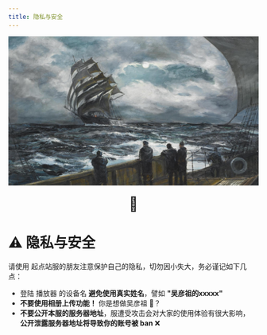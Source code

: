 ```yaml
---
title: 隐私与安全
---
```

<div style="width: 100%; height: 300px; overflow: hidden; margin-bottom: 20px;">
    <img src="../images/2.jpg" alt="头部图片" style="width: 100%; height: auto; object-fit: cover;">
</div>
<div style="text-align: center; font-size: 2em; font-weight: bold; color: #222;">
  🔏
</div>

# ⚠️ 隐私与安全

请使用 起点站服的朋友注意保护自己的隐私，切勿因小失大，务必谨记如下几点：

- 登陆 播放器 的设备名 **避免使用真实姓名**，譬如 **"吴彦祖的xxxxx"**
- **不要使用相册上传功能！** 你是想做吴彦祖 🫥？
- **不要公开本服的服务器地址**，服遭受攻击会对大家的使用体验有很大影响，  
  **公开泄露服务器地址将导致你的账号被 ban** ❌

